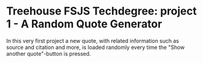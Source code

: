 # Treehouse FSJS Techdegree: project 1 - A Random Quote Generator
In this very first project a new quote, with related information such as source and citation and more, is loaded randomly every time 
the "Show another quote"-button is pressed. 